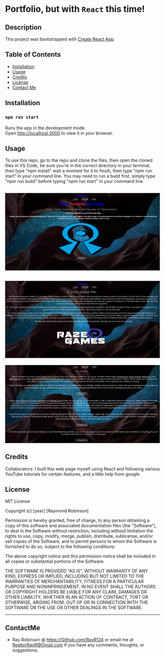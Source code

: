 # Portfolio, but with ```React``` this time!

## Description

This project was bootstrapped with [Create React App](https://github.com/facebook/create-react-app).

## Table of Contents

- [Installation](#installation)
- [Usage](#usage)
- [Credits](#credits)
- [License](#license)
- [Contact Me](#ContactMe)

## Installation

### `npm run start`

Runs the app in the development mode.\
Open [http://localhost:3000](http://localhost:3000) to view it in your browser.

## Usage

To use this repo, go to the repo and clone the files, then open the cloned files in VS Code, be sure you’re in the correct directory in your terminal, then type "npm install" wait a moment for it to finsih, then type "npm run start" in your command line. You may need to run a build first, simply type "npm run build" before typing "npm run start" in your command line.

![mmscreenshot](./src/assets/landing.png)
--
![mmscreenshot](./src/assets/aboutMe.png)
--

![mmscreenshot](./src/assets/works.png)

## Credits

Collaborators:
I built this web page myself using React and following various YouTube tutorials for certain features, and a little help from google. 

## License

MIT License

Copyright (c) [year] [Raymond Robinson]

Permission is hereby granted, free of charge, to any person obtaining a copy
of this software and associated documentation files (the "Software"), to deal
in the Software without restriction, including without limitation the rights
to use, copy, modify, merge, publish, distribute, sublicense, and/or sell
copies of the Software, and to permit persons to whom the Software is
furnished to do so, subject to the following conditions:

The above copyright notice and this permission notice shall be included in all
copies or substantial portions of the Software.

THE SOFTWARE IS PROVIDED "AS IS", WITHOUT WARRANTY OF ANY KIND, EXPRESS OR
IMPLIED, INCLUDING BUT NOT LIMITED TO THE WARRANTIES OF MERCHANTABILITY,
FITNESS FOR A PARTICULAR PURPOSE AND NONINFRINGEMENT. IN NO EVENT SHALL THE
AUTHORS OR COPYRIGHT HOLDERS BE LIABLE FOR ANY CLAIM, DAMAGES OR OTHER
LIABILITY, WHETHER IN AN ACTION OF CONTRACT, TORT OR OTHERWISE, ARISING FROM,
OUT OF OR IN CONNECTION WITH THE SOFTWARE OR THE USE OR OTHER DEALINGS IN THE
SOFTWARE.

---
## ContactMe

- Ray Robinson @ https://Github.com/RayR124 or email me at RealtorRayR@Gmail.com if you have any comments, thoughts, or suggestions.